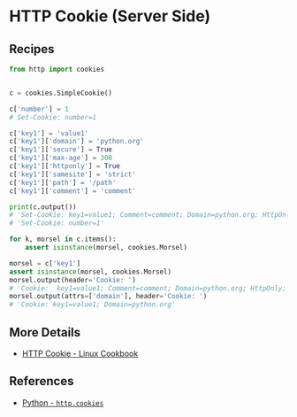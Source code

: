 # HTTP Cookie (Server Side)

## Recipes

```python
from http import cookies


c = cookies.SimpleCookie()

c['number'] = 1
# Set-Cookie: number=1

c['key1'] = 'value1'
c['key1']['domain'] = 'python.org'
c['key1']['secure'] = True
c['key1']['max-age'] = 300
c['key1']['httponly'] = True
c['key1']['samesite'] = 'strict'
c['key1']['path'] = '/path'
c['key1']['comment'] = 'comment'

print(c.output())
# 'Set-Cookie: key1=value1; Comment=comment; Domain=python.org; HttpOnly; Max-Age=300; Path=/path; SameSite=strict; Secure'
# 'Set-Cookie: number=1'

for k, morsel in c.items():
    assert isinstance(morsel, cookies.Morsel)

morsel = c['key1']
assert isinstance(morsel, cookies.Morsel)
morsel.output(header='Cookie: ')
# 'Cookie:  key1=value1; Comment=comment; Domain=python.org; HttpOnly; Max-Age=300; Path=/path; SameSite=strict; Secure'
morsel.output(attrs=['domain'], header='Cookie: ')
# 'Cookie: key1=value1; Domain=python.org'
```

## More Details

- [HTTP Cookie - Linux Cookbook](https://leven-cn.github.io/linux-cookbook/cookbook/web/http/http_cookie)

## References

- [Python - `http.cookies`](https://docs.python.org/3/library/http.cookies.html)
